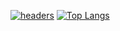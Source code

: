 [![headers](https://github.com/egorkis/eugeny/blob/main/5u2fwe.gif)](https://vk.com/egor2005l)
[![Top Langs](https://github-readme-stats.vercel.app/api/top-langs/?username=egorkis&layout=compact)](https://vk.com/unuty_lp)

